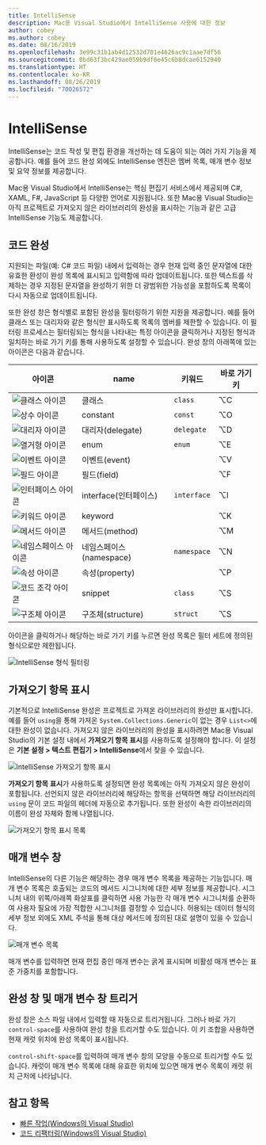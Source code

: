 ```yaml
---
title: IntelliSense
description: Mac용 Visual Studio에서 IntelliSense 사용에 대한 정보
author: cobey
ms.author: cobey
ms.date: 08/16/2019
ms.openlocfilehash: 3e99c31b1ab4d12532d701e4626ac9c1aae7df56
ms.sourcegitcommit: 0bd63f3bc429ae059b9df6e45c6b8dcae6152940
ms.translationtype: HT
ms.contentlocale: ko-KR
ms.lasthandoff: 08/26/2019
ms.locfileid: "70026572"
---
```

# <a name="intellisense"></a>IntelliSense

IntelliSense는 코드 작성 및 편집 환경을 개선하는 데 도움이 되는 여러 가지 기능을 제공합니다. 예를 들어 코드 완성 외에도 IntelliSense 엔진은 멤버 목록, 매개 변수 정보 및 요약 정보를 제공합니다.

Mac용 Visual Studio에서 IntelliSense는 핵심 편집기 서비스에서 제공되며 C#, XAML, F#, JavaScript 등 다양한 언어로 지원됩니다. 또한 Mac용 Visual Studio는 아직 프로젝트로 가져오지 않은 라이브러리의 완성을 표시하는 기능과 같은 고급 IntelliSense 기능도 제공합니다.

## <a name="code-completion"></a>코드 완성

지원되는 파일(예: C# 코드 파일) 내에서 입력하는 경우 현재 입력 중인 문자열에 대한 유효한 환성이 완성 목록에 표시되고 입력함에 따라 업데이트됩니다. 또한 텍스트를 삭제하는 경우 지정된 문자열을 완성하기 위한 더 광범위한 가능성을 포함하도록 목록이 다시 자동으로 업데이트됩니다. 

또한 완성 창은 형식별로 포함된 완성을 필터링하기 위한 지원을 제공합니다. 예를 들어 클래스 또는 대리자와 같은 형식만 표시하도록 목록의 멤버를 제한할 수 있습니다. 이 필터링 프로세스는 필터링되는 형식을 나타내는 특정 아이콘을 클릭하거나 지정된 형식과 일치하는 바로 가기 키를 통해 사용하도록 설정할 수 있습니다. 완성 창의 아래쪽에 있는 아이콘은 다음과 같습니다.

| 아이콘                         | name          | 키워드    | 바로 가기 키 |
| -----------------------------|---------------| -----------|--------|
| ![클래스 아이콘](media/classes-icon.png)  | 클래스         | `class`    |  ⌥C
| ![상수 아이콘](media/constant-icon.png) | constant      | `const`    |  ⌥O
| ![대리자 아이콘](media/delegate-icon.png) | 대리자(delegate)      | `delegate` |  ⌥D
| ![열거형 아이콘](media/enums-icon.png)    | enum          | `enum`     |  ⌥E
| ![이벤트 아이콘](media/event-icon.png)    | 이벤트(event)         |            |  ⌥V
| ![필드 아이콘](media/fields-icon.png)   | 필드(field)         |            |  ⌥F
| ![인터페이스 아이콘](media/interface-icon.png)| interface(인터페이스)     | `interface`|  ⌥I
| ![키워드 아이콘](media/keyword-icon.png)  | keyword       |            |  ⌥K
| ![메서드 아이콘](media/method-icon.png)   | 메서드(method)        |            |  ⌥M
| ![네임스페이스 아이콘](media/namespace-icon.png)| 네임스페이스(namespace)     | `namespace`|  ⌥N
| ![속성 아이콘](media/props-icon.png)    | 속성(property)      |            |  ⌥P
| ![코드 조각 아이콘](media/snippet-icon.png)  | snippet       | `class`    |  ⌥S
| ![구조체 아이콘](media/struct-icon.png)   | 구조체(structure)     | `struct`   |  ⌥S

아이콘을 클릭하거나 해당하는 바로 가기 키를 누르면 완성 목록은 필터 세트에 정의된 형식으로만 제한됩니다.  

![IntelliSense 형식 필터링](media/intellisense-typefiltering.gif)

## <a name="show-import-items"></a>가져오기 항목 표시

기본적으로 IntelliSense 완성은 프로젝트로 가져온 라이브러리의 완성만 표시합니다. 예를 들어 `using`을 통해 가져온 `System.Collections.Generic`이 없는 경우 `List<>`에 대한 완성이 없습니다. 가져오지 않은 라이브러리의 완성을 표시하려면 Mac용 Visual Studio의 기본 설정 내에서 **가져오기 항목 표시**를 사용하도록 설정해야 합니다. 이 설정은 **기본 설정 > 텍스트 편집기 > IntelliSense**에서 찾을 수 있습니다.

![IntelliSense 가져오기 항목 표시](media/intellisense-showimport.png)

**가져오기 항목 표시**가 사용하도록 설정되면 완성 목록에는 아직 가져오지 않은 완성이 포함됩니다. 선언되지 않은 라이브러리에 해당하는 항목을 선택하면 해당 라이브러리의 `using` 문이 코드 파일의 헤더에 자동으로 추가됩니다. 또한 완성이 속한 라이브러리의 이름이 완성 자체와 함께 나열됩니다.

![가져오기 항목 표시 목록](media/intellisense-importaction.png)

## <a name="parameter-window"></a>매개 변수 창

IntelliSense의 다른 기능은 해당하는 경우 매개 변수 목록을 제공하는 기능입니다. 매개 변수 목록은 호출되는 코드의 메서드 시그니처에 대한 세부 정보를 제공합니다. 시그니처 내의 위쪽/아래쪽 화살표를 클릭하면 사용 가능한 각 매개 변수 시그니처를 순환하여 사용자 필요에 가장 적합한 시그니처를 결정할 수 있습니다. 허용되는 데이터 형식의 세부 정보 외에도 XML 주석을 통해 대상 메서드에 정의된 대로 설명이 있을 수 있습니다.

![매개 변수 목록](media/intellisense-parameter.png)

매개 변수를 입력하면 현재 편집 중인 매개 변수는 굵게 표시되며 비활성 매개 변수는 표준 가중치를 포함합니다. 


## <a name="triggering-completion-window-and-parameter-window"></a>완성 창 및 매개 변수 창 트리거

완성 창은 소스 파일 내에서 입력할 때 자동으로 트리거됩니다. 그러나 바로 가기 `control-space`를 사용하여 완성 창을 트리거할 수도 있습니다. 이 키 조합을 사용하면 현재 캐럿 위치에 완성 목록이 표시됩니다. 

`control-shift-space`를 입력하여 매개 변수 창의 모양을 수동으로 트리거할 수도 있습니다. 캐럿이 매개 변수 목록에 대해 유효한 위치에 있으면 매개 변수 목록이 캐럿 위치 근처에 나타납니다.

## <a name="see-also"></a>참고 항목

- [빠른 작업(Windows의 Visual Studio)](/visualstudio/ide/quick-actions)
- [코드 리팩터링(Windows의 Visual Studio)](/visualstudio/ide/refactoring-in-visual-studio)
